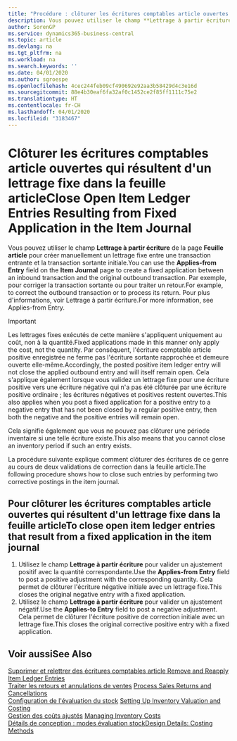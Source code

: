 ```yaml
---
title: "Procédure : clôturer les écritures comptables article ouvertes qui résultent d'un lettrage fixe dans la feuille article | Microsoft Docs"
description: Vous pouvez utiliser le champ **Lettrage à partir écriture** de la page **Feuille article** pour créer manuellement un lettrage fixe entre une transaction entrante et la transaction sortante initiale. Par exemple, pour corriger la transaction sortante ou pour traiter un retour.
author: SorenGP
ms.service: dynamics365-business-central
ms.topic: article
ms.devlang: na
ms.tgt_pltfrm: na
ms.workload: na
ms.search.keywords: ''
ms.date: 04/01/2020
ms.author: sgroespe
ms.openlocfilehash: 4cec244feb09cf490692e92aa3b58429d4c3e16d
ms.sourcegitcommit: 88e4b30eaf6fa32af0c1452ce2f85ff1111c75e2
ms.translationtype: HT
ms.contentlocale: fr-CH
ms.lasthandoff: 04/01/2020
ms.locfileid: "3183467"
---
```

# <a name="close-open-item-ledger-entries-resulting-from-fixed-application-in-the-item-journal"></a><span data-ttu-id="4c194-104">Clôturer les écritures comptables article ouvertes qui résultent d'un lettrage fixe dans la feuille article</span><span class="sxs-lookup"><span data-stu-id="4c194-104">Close Open Item Ledger Entries Resulting from Fixed Application in the Item Journal</span></span>
<span data-ttu-id="4c194-105">Vous pouvez utiliser le champ **Lettrage à partir écriture** de la page **Feuille article** pour créer manuellement un lettrage fixe entre une transaction entrante et la transaction sortante initiale.</span><span class="sxs-lookup"><span data-stu-id="4c194-105">You can use the **Applies-from Entry** field on the **Item Journal** page to create a fixed application between an inbound transaction and the original outbound transaction.</span></span> <span data-ttu-id="4c194-106">Par exemple, pour corriger la transaction sortante ou pour traiter un retour.</span><span class="sxs-lookup"><span data-stu-id="4c194-106">For example, to correct the outbound transaction or to process its return.</span></span> <span data-ttu-id="4c194-107">Pour plus d'informations, voir Lettrage à partir écriture.</span><span class="sxs-lookup"><span data-stu-id="4c194-107">For more information, see Applies-from Entry.</span></span>  

> [!IMPORTANT]  
>  <span data-ttu-id="4c194-108">Les lettrages fixes exécutés de cette manière s'appliquent uniquement au coût, non à la quantité.</span><span class="sxs-lookup"><span data-stu-id="4c194-108">Fixed applications made in this manner only apply the cost, not the quantity.</span></span> <span data-ttu-id="4c194-109">Par conséquent, l'écriture comptable article positive enregistrée ne ferme pas l'écriture sortante rapprochée et demeure ouverte elle-même.</span><span class="sxs-lookup"><span data-stu-id="4c194-109">Accordingly, the posted positive item ledger entry will not close the applied outbound entry and will itself remain open.</span></span> <span data-ttu-id="4c194-110">Cela s'applique également lorsque vous validez un lettrage fixe pour une écriture positive vers une écriture négative qui n'a pas été clôturée par une écriture positive ordinaire ; les écritures négatives et positives restent ouvertes.</span><span class="sxs-lookup"><span data-stu-id="4c194-110">This also applies when you post a fixed application for a positive entry to a negative entry that has not been closed by a regular positive entry, then both the negative and the positive entries will remain open.</span></span>  
>   
>  <span data-ttu-id="4c194-111">Cela signifie également que vous ne pouvez pas clôturer une période inventaire si une telle écriture existe.</span><span class="sxs-lookup"><span data-stu-id="4c194-111">This also means that you cannot close an inventory period if such an entry exists.</span></span>  

<span data-ttu-id="4c194-112">La procédure suivante explique comment clôturer des écritures de ce genre au cours de deux validations de correction dans la feuille article.</span><span class="sxs-lookup"><span data-stu-id="4c194-112">The following procedure shows how to close such entries by performing two corrective postings in the item journal.</span></span>  

## <a name="to-close-open-item-ledger-entries-that-result-from-a-fixed-application-in-the-item-journal"></a><span data-ttu-id="4c194-113">Pour clôturer les écritures comptables article ouvertes qui résultent d'un lettrage fixe dans la feuille article</span><span class="sxs-lookup"><span data-stu-id="4c194-113">To close open item ledger entries that result from a fixed application in the item journal</span></span>  

1.  <span data-ttu-id="4c194-114">Utilisez le champ **Lettrage à partir écriture** pour valider un ajustement positif avec la quantité correspondante.</span><span class="sxs-lookup"><span data-stu-id="4c194-114">Use the **Applies-from Entry** field to post a positive adjustment with the corresponding quantity.</span></span> <span data-ttu-id="4c194-115">Cela permet de clôturer l'écriture négative initiale avec un lettrage fixe.</span><span class="sxs-lookup"><span data-stu-id="4c194-115">This closes the original negative entry with a fixed application.</span></span>  
2.  <span data-ttu-id="4c194-116">Utilisez le champ **Lettrage à partir écriture** pour valider un ajustement négatif.</span><span class="sxs-lookup"><span data-stu-id="4c194-116">Use the **Applies-to Entry** field to post a negative adjustment.</span></span> <span data-ttu-id="4c194-117">Cela permet de clôturer l'écriture positive de correction initiale avec un lettrage fixe.</span><span class="sxs-lookup"><span data-stu-id="4c194-117">This closes the original corrective positive entry with a fixed application.</span></span>  

## <a name="see-also"></a><span data-ttu-id="4c194-118">Voir aussi</span><span class="sxs-lookup"><span data-stu-id="4c194-118">See Also</span></span>  
[<span data-ttu-id="4c194-119">Supprimer et relettrer des écritures comptables article</span><span class="sxs-lookup"><span data-stu-id="4c194-119"> Remove and Reapply Item Ledger Entries</span></span>](finance-how-to-remove-and-reapply-item-entries.md)  
 <span data-ttu-id="4c194-120">[Traiter les retours et annulations de ventes](sales-how-process-sales-returns-cancellations.md) </span><span class="sxs-lookup"><span data-stu-id="4c194-120">[Process Sales Returns and Cancellations](sales-how-process-sales-returns-cancellations.md) </span></span>  
 <span data-ttu-id="4c194-121">[Configuration de l'évaluation du stock](finance-set-up-inventory-valuation-and-costing.md) </span><span class="sxs-lookup"><span data-stu-id="4c194-121">[Setting Up Inventory Valuation and Costing](finance-set-up-inventory-valuation-and-costing.md) </span></span>  
 <span data-ttu-id="4c194-122">[Gestion des coûts ajustés](finance-manage-inventory-costs.md) </span><span class="sxs-lookup"><span data-stu-id="4c194-122">[Managing Inventory Costs](finance-manage-inventory-costs.md) </span></span>  
 [<span data-ttu-id="4c194-123">Détails de conception : modes évaluation stock</span><span class="sxs-lookup"><span data-stu-id="4c194-123">Design Details: Costing Methods</span></span>](design-details-costing-methods.md)
